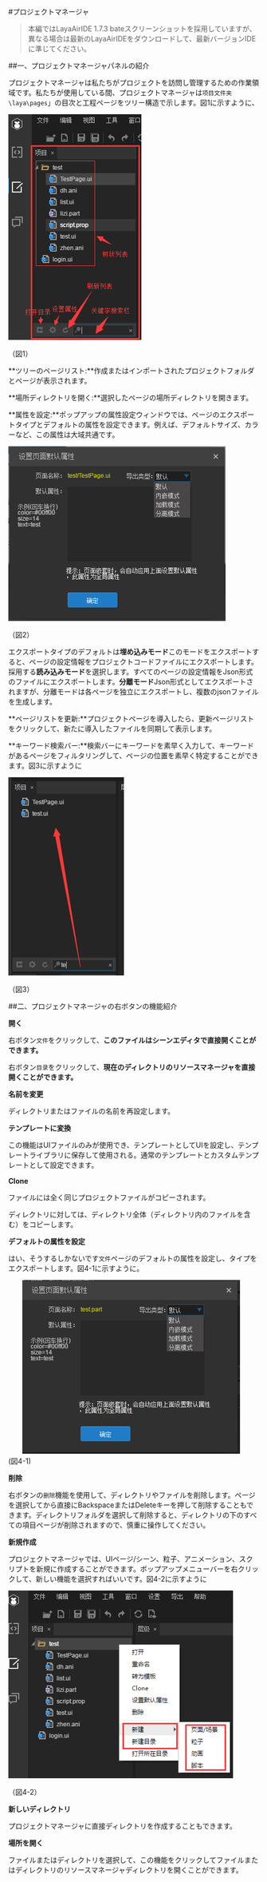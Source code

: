 #プロジェクトマネージャ

>本編ではLayaAirIDE 1.7.3 bateスクリーンショットを採用していますが、異なる場合は最新のLayaAirIDEをダウンロードして、最新バージョンIDEに準じてください。

##一、プロジェクトマネージャパネルの紹介

プロジェクトマネージャは私たちがプロジェクトを訪問し管理するための作業領域です。私たちが使用している間、プロジェクトマネージャは`项目文件夹\laya\pages`」の目次と工程ページをツリー構造で示します。図1に示すように、

​![blob.png](img/1.png)        


（図1）

**ツリーのページリスト:**作成またはインポートされたプロジェクトフォルダとページが表示されます。

**場所ディレクトリを開く:**選択したページの場所ディレクトリを開きます。

**属性を設定:**ポップアップの属性設定ウィンドウでは、ページのエクスポートタイプとデフォルトの属性を設定できます。例えば、デフォルトサイズ、カラーなど、この属性は大域共通です。

​![blob.png](img/2.png)

（図2）

エクスポートタイプのデフォルトは**埋め込みモード**このモードをエクスポートすると、ページの設定情報をプロジェクトコードファイルにエクスポートします。採用する**読み込みモード**を選択します。すべてのページの設定情報をJson形式のファイルにエクスポートします。**分離モード**Json形式としてエクスポートされますが、分離モードは各ページを独立にエクスポートし、複数のjsonファイルを生成します。

**ページリストを更新:**プロジェクトページを導入したら、更新ページリストをクリックして、新たに導入したファイルを同期して表示します。

**キーワード検索バー:**検索バーにキーワードを素早く入力して、キーワードがあるページをフィルタリングして、ページの位置を素早く特定することができます。図3に示すように

​![blob.png](img/3.png)        


（図3）



 



##二、プロジェクトマネージャの右ボタンの機能紹介

**開く**

右ボタン`文件`をクリックして、**このファイルはシーンエディタで直接開くことができます。**

右ボタン`目录`をクリックして、**現在のディレクトリのリソースマネージャを直接開くことができます。**

**名前を変更**

ディレクトリまたはファイルの名前を再設定します。

**テンプレートに変換**

この機能はUIファイルのみが使用でき、テンプレートとしてUIを設定し、テンプレートライブラリに保存して使用される。通常のテンプレートとカスタムテンプレートとして設定できます。

**Clone**

ファイルには全く同じプロジェクトファイルがコピーされます。

ディレクトリに対しては、ディレクトリ全体（ディレクトリ内のファイルを含む）をコピーします。

**デフォルトの属性を設定**

はい、そうするしかないです`文件`ページのデフォルトの属性を設定し、タイプをエクスポートします。図4-1に示すように。

　　![图4-1](img/4-1.png)<br/>(図4-1)

**削除**

右ボタンの`删除`機能を使用して、ディレクトリやファイルを削除します。ページを選択してから直接にBackspaceまたはDeleteキーを押して削除することもできます。ディレクトリフォルダを選択して削除すると、ディレクトリの下のすべての項目ページが削除されますので、慎重に操作してください。

**新規作成**

プロジェクトマネージャでは、UIページ/シーン、粒子、アニメーション、スクリプトを新規に作成することができます。ポップアップメニューバーを右クリックして、新しい機能を選択すればいいです。図4-2に示すように

​![blob.png](img/4-2.png)

（図4-2）


 **新しいディレクトリ**

プロジェクトマネージャに直接ディレクトリを作成することもできます。

**場所を開く**

ファイルまたはディレクトリを選択して、この機能をクリックしてファイルまたはディレクトリのリソースマネージャディレクトリを開くことができます。


